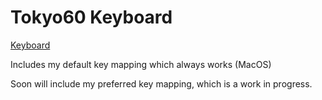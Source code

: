 # Tokyo60 Keyboard

[Keyboard](https://www.massdrop.com/buy/massdrop-x-tokyo-keyboard-tokyo60-keyboard-kit)

Includes my default key mapping which always works (MacOS)

Soon will include my preferred key mapping, which is a work in progress.
